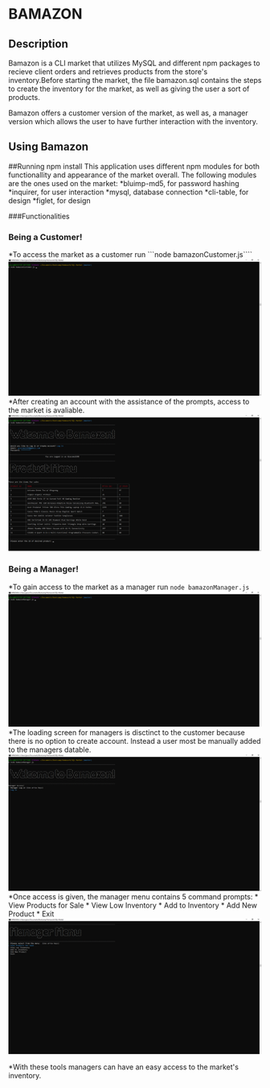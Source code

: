 # BAMAZON
## Description
Bamazon is a CLI market that utilizes MySQL and different npm packages to recieve client orders and retrieves products from the store's inventory.Before starting the market, the file bamazon.sql contains the steps to create the inventory for the market, as well as giving the user a sort of products. 

Bamazon offers a customer version of the market, as well as, a manager version which allows the user to have further interaction with the inventory.

## Using Bamazon
##Running npm install
This application uses different npm modules for both functionallity and appearance of the market overall. The following modules are the ones used on the market:
*bluimp-md5, for password hashing
*inquirer, for user interaction
*mysql, database connection
*cli-table, for design
*figlet, for design

###Functionalities
### Being a Customer!
*To access the market as a customer run ```node bamazonCustomer.js````
![Opening Command for Customer](/Images/1.png)
*After creating an account with the assistance of the prompts, access to the market is avaliable.
![Market Login & Product Table](/Images/2.png)

### Being a Manager!
*To gain access to the market as a manager run ```node bamazonManager.js```
![Openning Command for Manager](/Images/3.png)
*The loading screen for managers is disctinct to the customer because there is no option to create account. Instead a user most be manually added to the managers datable.
![Manager Login](/Images/4.png)
*Once access is given, the manager menu contains 5 command prompts:
    * View Products for Sale
    * View Low Inventory
    * Add to Inventory
    * Add New Product
    * Exit
![Manager Menu](/Images/5.png)

*With these tools managers can have an easy access to the market's inventory.